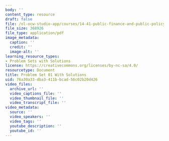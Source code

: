 ```yaml
---
body: ''
content_type: resource
draft: false
file: /ol-ocw-studio-app/courses/14-41-public-finance-and-public-policy-fall-2024/mit14_41_f24_pset1_withsolutions.pdf
file_size: 368926
file_type: application/pdf
image_metadata:
  caption: ''
  credit: ''
  image-alt: ''
learning_resource_types:
- Problem Sets with Solutions
license: https://creativecommons.org/licenses/by-nc-sa/4.0/
resourcetype: Document
title: Problem Set 01 With Solutions
uid: 76a30a33-dba3-411b-bcad-56c02b20d426
video_files:
  archive_url: ''
  video_captions_file: ''
  video_thumbnail_file: ''
  video_transcript_file: ''
video_metadata:
  source: ''
  video_speakers: ''
  video_tags: ''
  youtube_description: ''
  youtube_id: ''
---
```


